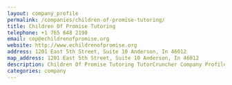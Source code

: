 ```yaml
---
layout: company_profile
permalink: /companies/children-of-promise-tutoring/
title: Children Of Promise Tutoring
telephone: +1 765 648 2190
email: cop@echildrenofpromise.org
website: http://www.echildrenofpromise.org
address: 1201 East 5th Street, Suite 10 Anderson, In 46012
map_address: 1201 East 5th Street, Suite 10 Anderson, In 46012
description: Children Of Promise Tutoring TutorCruncher Company Profile
categories: company
---
```


